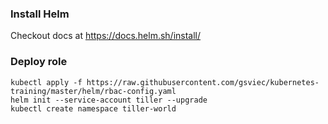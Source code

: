 ### Install Helm

Checkout docs at https://docs.helm.sh/install/

### Deploy role

```
kubectl apply -f https://raw.githubusercontent.com/gsviec/kubernetes-training/master/helm/rbac-config.yaml
helm init --service-account tiller --upgrade
kubectl create namespace tiller-world

```
